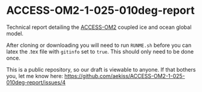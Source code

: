 # ACCESS-OM2-1-025-010deg-report

Technical report detailing the [ACCESS-OM2](https://github.com/OceansAus/access-om2) coupled ice and ocean global model.

After cloning or downloading you will need to run `RUNME.sh` before you can latex the .tex file with `gitinfo` set to `true`. This should only need to be done once.

This is a public repository, so our draft is viewable to anyone. If that bothers you, let me know here: https://github.com/aekiss/ACCESS-OM2-1-025-010deg-report/issues/4


